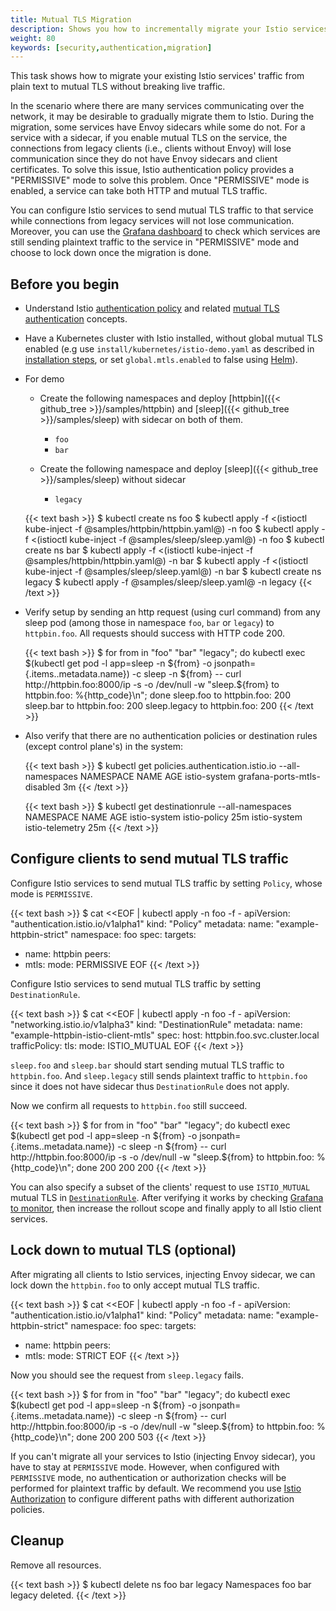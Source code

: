 ```yaml
---
title: Mutual TLS Migration
description: Shows you how to incrementally migrate your Istio services to mutual TLS.
weight: 80
keywords: [security,authentication,migration]
---
```


This task shows how to migrate your existing Istio services' traffic from plain
text to mutual TLS without breaking live traffic.

In the scenario where there are many services communicating over the network, it
may be desirable to gradually migrate them to Istio. During the migration, some services have Envoy
sidecars while some do not. For a service with a sidecar, if you enable
mutual TLS on the service, the connections from legacy clients (i.e., clients without
Envoy) will lose communication since they do not have Envoy sidecars and client certificates.
To solve this issue, Istio authentication policy provides a "PERMISSIVE" mode to solve
this problem. Once "PERMISSIVE" mode is enabled, a service can take both HTTP
and mutual TLS traffic.

You can configure Istio services to send mutual
TLS traffic to that service while connections from legacy services will not
lose communication. Moreover, you can use the
[Grafana dashboard](/docs/tasks/telemetry/metrics/using-istio-dashboard/) to check which services are
still sending plaintext traffic to the service in "PERMISSIVE" mode and choose to lock
down once the migration is done.

## Before you begin

* Understand Istio [authentication policy](/docs/concepts/security/#authentication-policies) and related [mutual TLS authentication](/docs/concepts/security/#mutual-tls-authentication) concepts.

* Have a Kubernetes cluster with Istio installed, without global mutual TLS enabled (e.g use `install/kubernetes/istio-demo.yaml` as described in [installation steps](/docs/setup/install/kubernetes/#installation-steps), or set `global.mtls.enabled` to false using [Helm](/docs/setup/install/helm/)).

* For demo
    * Create the following namespaces and deploy [httpbin]({{< github_tree >}}/samples/httpbin) and [sleep]({{< github_tree >}}/samples/sleep) with sidecar on both of them.
        * `foo`
        * `bar`

    * Create the following namespace and deploy [sleep]({{< github_tree >}}/samples/sleep) without sidecar
        * `legacy`

    {{< text bash >}}
    $ kubectl create ns foo
    $ kubectl apply -f <(istioctl kube-inject -f @samples/httpbin/httpbin.yaml@) -n foo
    $ kubectl apply -f <(istioctl kube-inject -f @samples/sleep/sleep.yaml@) -n foo
    $ kubectl create ns bar
    $ kubectl apply -f <(istioctl kube-inject -f @samples/httpbin/httpbin.yaml@) -n bar
    $ kubectl apply -f <(istioctl kube-inject -f @samples/sleep/sleep.yaml@) -n bar
    $ kubectl create ns legacy
    $ kubectl apply -f @samples/sleep/sleep.yaml@ -n legacy
    {{< /text >}}

* Verify setup by sending an http request (using curl command) from any sleep pod (among those in namespace `foo`, `bar` or `legacy`) to `httpbin.foo`.  All requests should success with HTTP code 200.

    {{< text bash >}}
    $ for from in "foo" "bar" "legacy"; do kubectl exec $(kubectl get pod -l app=sleep -n ${from} -o jsonpath={.items..metadata.name}) -c sleep -n ${from} -- curl http://httpbin.foo:8000/ip -s -o /dev/null -w "sleep.${from} to httpbin.foo: %{http_code}\n"; done
    sleep.foo to httpbin.foo: 200
    sleep.bar to httpbin.foo: 200
    sleep.legacy to httpbin.foo: 200
    {{< /text >}}

* Also verify that there are no authentication policies or destination rules (except control plane's) in the system:

    {{< text bash >}}
    $ kubectl get policies.authentication.istio.io --all-namespaces
    NAMESPACE      NAME                          AGE
    istio-system   grafana-ports-mtls-disabled   3m
    {{< /text >}}

    {{< text bash >}}
    $ kubectl get destinationrule --all-namespaces
    NAMESPACE      NAME              AGE
    istio-system   istio-policy      25m
    istio-system   istio-telemetry   25m
    {{< /text >}}

## Configure clients to send mutual TLS traffic

Configure Istio services to send mutual TLS traffic by setting `Policy`, whose mode is `PERMISSIVE`.

{{< text bash >}}
$ cat <<EOF | kubectl apply -n foo -f -
apiVersion: "authentication.istio.io/v1alpha1"
kind: "Policy"
metadata:
  name: "example-httpbin-strict"
  namespace: foo
spec:
  targets:
  - name: httpbin
  peers:
  - mtls:
      mode: PERMISSIVE
EOF
{{< /text >}}

Configure Istio services to send mutual TLS traffic by setting `DestinationRule`.

{{< text bash >}}
$ cat <<EOF | kubectl apply -n foo -f -
apiVersion: "networking.istio.io/v1alpha3"
kind: "DestinationRule"
metadata:
  name: "example-httpbin-istio-client-mtls"
spec:
  host: httpbin.foo.svc.cluster.local
  trafficPolicy:
    tls:
      mode: ISTIO_MUTUAL
EOF
{{< /text >}}

`sleep.foo` and `sleep.bar` should start sending mutual TLS traffic to `httpbin.foo`. And `sleep.legacy` still sends plaintext
traffic to `httpbin.foo` since it does not have sidecar thus `DestinationRule` does not apply.

Now we confirm all requests to `httpbin.foo` still succeed.

{{< text bash >}}
$ for from in "foo" "bar" "legacy"; do kubectl exec $(kubectl get pod -l app=sleep -n ${from} -o jsonpath={.items..metadata.name}) -c sleep -n ${from} -- curl http://httpbin.foo:8000/ip -s -o /dev/null -w "sleep.${from} to httpbin.foo: %{http_code}\n"; done
200
200
200
{{< /text >}}

You can also specify a subset of the clients' request to use `ISTIO_MUTUAL` mutual TLS in
[`DestinationRule`](/docs/reference/config/networking/v1alpha3/destination-rule/).
After verifying it works by checking [Grafana to monitor](/docs/tasks/telemetry/metrics/using-istio-dashboard/),
then increase the rollout scope and finally apply to all Istio client services.

## Lock down to mutual TLS (optional)

After migrating all clients to Istio services, injecting Envoy sidecar, we can lock down the `httpbin.foo` to only accept mutual TLS traffic.

{{< text bash >}}
$ cat <<EOF | kubectl apply -n foo -f -
apiVersion: "authentication.istio.io/v1alpha1"
kind: "Policy"
metadata:
  name: "example-httpbin-strict"
  namespace: foo
spec:
  targets:
  - name: httpbin
  peers:
  - mtls:
      mode: STRICT
EOF
{{< /text >}}

Now you should see the request from `sleep.legacy` fails.

{{< text bash >}}
$ for from in "foo" "bar" "legacy"; do kubectl exec $(kubectl get pod -l app=sleep -n ${from} -o jsonpath={.items..metadata.name}) -c sleep -n ${from} -- curl http://httpbin.foo:8000/ip -s -o /dev/null -w "sleep.${from} to httpbin.foo: %{http_code}\n"; done
200
200
503
{{< /text >}}

If you can't migrate all your services to Istio (injecting Envoy sidecar), you have to stay at `PERMISSIVE` mode.
However, when configured with `PERMISSIVE` mode, no authentication or authorization checks will be performed for plaintext traffic by default.
We recommend you use [Istio Authorization](/docs/tasks/security/authz-http/) to configure different paths with different authorization policies.

## Cleanup

Remove all resources.

{{< text bash >}}
$ kubectl delete ns foo bar legacy
Namespaces foo bar legacy deleted.
{{< /text >}}
